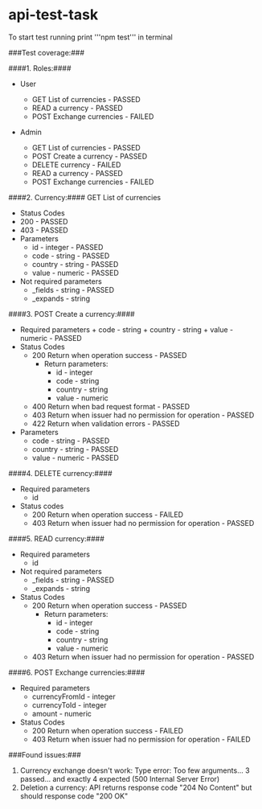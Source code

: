 # api-test-task

To start test running print '''npm test''' in terminal

###Test coverage:###

####1. Roles:####

- User
  - GET List of currencies - PASSED
  - READ a currency - PASSED
  - POST Exchange currencies - FAILED

- Admin
  - GET List of currencies - PASSED
  - POST Create a currency - PASSED
  - DELETE currency - FAILED
  - READ a currency - PASSED
  - POST Exchange currencies - FAILED

####2. Currency:####
GET List of currencies
- Status Codes
- 200 - PASSED
- 403 - PASSED
- Parameters
  - id - integer - PASSED
  - code - string - PASSED
  - country - string - PASSED
  - value - numeric - PASSED
- Not required parameters
  - \_fields - string - PASSED
  - \_expands - string

####3. POST Create a currency:####
- Required parameters + code - string + country - string + value - numeric - PASSED
- Status Codes
  - 200 Return when operation success - PASSED
    - Return parameters:
      - id - integer
      - code - string
      - country - string
      - value - numeric
  - 400 Return when bad request format - PASSED
  - 403 Return when issuer had no permission for operation - PASSED
  - 422 Return when validation errors - PASSED
- Parameters
  - code - string - PASSED
  - country - string - PASSED
  - value - numeric - PASSED

####4. DELETE currency:####
- Required parameters
  - id
- Status codes
  - 200 Return when operation success - FAILED
  - 403 Return when issuer had no permission for operation - PASSED

####5. READ currency:####
- Required parameters
  - id
- Not required parameters
  - \_fields - string - PASSED
  - \_expands - string
- Status Codes
  - 200 Return when operation success - PASSED
    - Return parameters:
      - id - integer
      - code - string
      - country - string
      - value - numeric
  - 403 Return when issuer had no permission for operation - PASSED

####6. POST Exchange currencies:####
- Required parameters
  - currencyFromId - integer
  - currencyToId - integer
  - amount - numeric
- Status Codes
  - 200 Return when operation success - FAILED
  - 403 Return when issuer had no permission for operation - FAILED



###Found issues:###
1. Currency exchange doesn't work: Type error: Too few arguments... 3 passed... and exactly 4 expected (500 Internal Server Error)
2. Deletion a currency: API returns response code "204 No Content" but should response code "200 OK"
